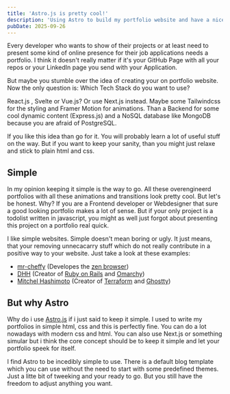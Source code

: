 ```yaml
---
title: 'Astro.js is pretty cool!'
description: 'Using Astro to build my portfolio website and have a nice blog template strutcure preconfigured'
pubDate: 2025-09-26 
---
```


Every developer who wants to show of their projects or at least need to present
some kind of online presence for their job applications needs a portfolio.
I think it doesn't really matter if it's your GitHub Page with all your repos or
your LinkedIn page you send with your Application.

But maybe you stumble over the idea of creating your on portfolio website.
Now the only question is: Which Tech Stack do you want to use?

React.js , Svelte or Vue.js? Or use Next.js instead. Maybe some Tailwindcss for the styling
and Framer Motion for animations. Than a Backend for some cool dynamic content (Express.js) and
a NoSQL database like MongoDB because you are afraid of PostgreSQL.

If you like this idea than go for it. You will probably learn a lot of useful stuff on the way.
But if you want to keep your sanity, than you might just relaxe and stick to plain html and css.

## Simple

In my opinion keeping it simple is the way to go. All these overengineerd portfolios with all these animations
and transitions look pretty cool. But let's be honest. Why? If you are a Frontend developer or Webdesigner that sure
a good looking portfolio makes a lot of sense. But if your only project is a todolist written in javascript, you might
as well just forgot about presenting this project on a portfolio real quick.

I like simple websites. Simple doesn't mean boring or ugly. It just means, that your removing unnecacarry stuff which do not
really contribute in a positive way to your website.
Just take a look at these examples:

- [mr-cheffy](https://cheff.dev/) (Developes the [zen browser](https://zen-browser.app/))
- [DHH](https://dhh.dk/) (Creator of [Ruby on Rails](https://rubyonrails.org/) and [Omarchy](https://omarchy.org/))
- [Mitchel Hashimoto](https://mitchellh.com/) (Creator of [Terraform](https://developer.hashicorp.com/terraform) and [Ghostty](https://ghostty.org/))

## But why Astro

Why do i use [Astro.js](https://astro.build/) if i just said to keep it simple.
I used to write my portfolios in simple html, css and this is perfectly fine. You can do a lot nowadays with modern
css and html. You can also use Next.js or something simular but i think the core concept should be to keep it simple
and let your portfolio speek for itself. 

I find Astro to be incedibly simple to use. There is a default blog template which you can use without the need
to start with some predefined themes. Just a litte bit of tweeking and your ready to go. But you still have the
freedom to adjust anything you want.
